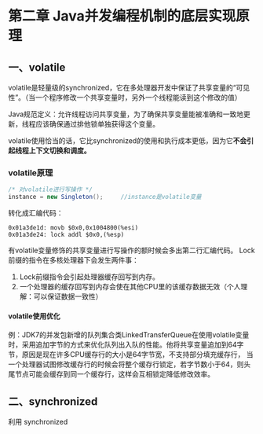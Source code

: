 # 第二章 Java并发编程机制的底层实现原理

## 一、volatile

volatile是轻量级的synchronized，它在多处理器开发中保证了共享变量的“可见性”。（当一个程序修改一个共享变量时，另外一个线程能读到这个修改的值）

Java规范定义：允许线程访问共享变量，为了确保共享变量能被准确和一致地更新，线程应该确保通过排他锁单独获得这个变量。

volatile使用恰当的话，它比synchronized的使用和执行成本更低，因为它**不会引起线程上下文切换和调度。**

### volatile原理

```java
/* 对volatile进行写操作 */
instance = new Singleton();		//instance是volatile变量
```
转化成汇编代码：
```assembly
0x01a3de1d: movb $0x0,0x1004800(%esi)
0x01a3de24: lock addl $0x0,(%esp)
```
有volatile变量修饰的共享变量进行写操作的额时候会多出第二行汇编代码。
Lock前缀的指令在多核处理器下会发生两件事：
1. Lock前缀指令会引起处理器缓存回写到内存。
2. 一个处理器的缓存回写到内存会使在其他CPU里的该缓存数据无效（个人理解：可以保证数据一致性）

#### volatile使用优化

例：JDK7的并发包新增的队列集合类LinkedTransferQueue在使用volatile变量时，采用追加字节的方式来优化队列出入队的性能。他将共享变量追加到64字节，原因是现在许多CPU缓存行的大小是64字节宽，不支持部分填充缓存行， 当一个处理器试图修改缓存行的时候会将整个缓存行锁定，若字节数小于64，则头尾节点可能会缓存到同一个缓存行，这样会互相锁定降低修改效率。



## 二、synchronized

利用 synchronized